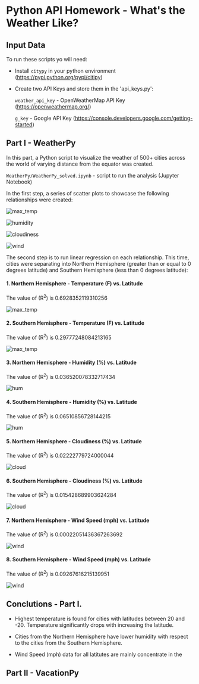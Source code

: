 # **Python API Homework - What's the Weather Like?**

## **Input Data**

To run these scripts yo will need:

* Install `citypy` in your python environment (https://pypi.python.org/pypi/citipy)

* Create two API Keys and store them in the 'api_keys.py':

    `weather_api_key` - OpenWeatherMap API Key (https://openweathermap.org/)
    
    `g_key` - Google API Key (https://console.developers.google.com/getting-started) 
    
## **Part I - WeatherPy**

In this part, a Python script to visualize the weather of 500+ cities across the world of varying distance from the equator was created. 

`WeatherPy/WeatherPy_solved.ipynb` - script to run the analysis (Jupyter Notebook)

In the first step, a series of scatter plots to showcase the following relationships were created:

![max_temp](WeatherPy/Images/City_Latitude_vs_Max_Temperature.png)


![humidity](WeatherPy/Images/City_Latitude_vs_Humidity.png)


![cloudiness](WeatherPy/Images/City_Latitude_vs_Cloudiness.png)


![wind](WeatherPy/Images/City_Latitude_vs_Wind_Speed.png)



The second step is to run linear regression on each relationship. This time, cities were separating into Northern Hemisphere (greater than or equal to 0 degrees latitude) and Southern Hemisphere (less than 0 degrees latitude):

#### 1. Northern Hemisphere - Temperature (F) vs. Latitude

The value of (R<sup>2</sup>) is 0.6928352119310256

![max_temp](WeatherPy/Images/Northern_Hemisphere_City_Latitude_vs_Max_Temperature.png)



#### 2. Southern Hemisphere - Temperature (F) vs. Latitude

The value of (R<sup>2</sup>) is 0.29777248084213165

![max_temp](WeatherPy/Images/Southern_Hemisphere_City_Latitude_vs_Max_Temperature.png)



#### 3. Northern Hemisphere - Humidity (%) vs. Latitude

The value of (R<sup>2</sup>) is 0.036520078332717434

![hum](WeatherPy/Images/Northern_Hemisphere_City_Latitude_vs_Humidity.png)



#### 4. Southern Hemisphere - Humidity (%) vs. Latitude

The value of (R<sup>2</sup>) is 0.06510856728144215

![hum](WeatherPy/Images/Southern_Hemisphere_City_Latitude_vs_Humidity.png)



#### 5. Northern Hemisphere - Cloudiness (%) vs. Latitude

The value of (R<sup>2</sup>) is 0.02222779724000044

![cloud](WeatherPy/Images/Northern_Hemisphere_City_Latitude_vs_Cloudiness.png)



#### 6. Southern Hemisphere - Cloudiness (%) vs. Latitude

The value of (R<sup>2</sup>) is 0.015428689903624284

![cloud](WeatherPy/Images/Southern_Hemisphere_City_Latitude_vs_Cloudiness.png)


#### 7. Northern Hemisphere - Wind Speed (mph) vs. Latitude

The value of (R<sup>2</sup>) is 0.00022051436367263692

![wind](WeatherPy/Images/Northern_Hemisphere_City_Latitude_vs_Wind_Speed.png)



#### 8. Southern Hemisphere - Wind Speed (mph) vs. Latitude

The value of (R<sup>2</sup>) is 0.09267616215139951

![wind](WeatherPy/Images/Southern_Hemisphere_City_Latitude_vs_Wind_Speed.png)



## Conclutions - Part I.

* Highest temperature is found for cities with latitudes between 20 and -20. Temperature significantly drops with increasing the latitude.

* Cities from the Northern Hemisphere have lower humidity with respect to the cities from the Southern Hemisphere.

* Wind Speed (mph) data for all latitutes are mainly concentrate in the   


## **Part II - VacationPy**
